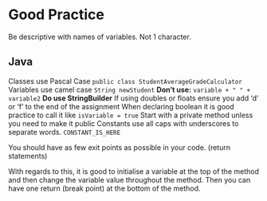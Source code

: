 # Good Practice

Be descriptive with names of variables. Not 1 character.

## Java
Classes use Pascal Case 
`public class StudentAverageGradeCalculator`
Variables use camel case
`String newStudent`
**Don’t use:**
`variable + " " + variable2`
**Do use StringBuilder**
If using doubles or floats ensure you add ‘d’ or ‘f’ to the end of the assignment
When declaring boolean it is good practice to call it like `isVariable = true`
Start with a private method unless you need to make it public
Constants use all caps with underscores to separate words. `CONSTANT_IS_HERE`

You should have as few exit points as possible in your code. (return statements)

With regards to this, it is good to initialise a variable at the top of the method and then change the variable value throughout the method. Then you can have one return (break point) at the bottom of the method.

